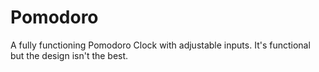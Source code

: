 # Pomodoro

A fully functioning Pomodoro Clock with adjustable inputs. It's functional but the design isn't the best.
